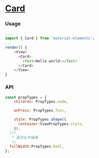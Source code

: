 # [Card](https://material.io/guidelines/components/cards.html)

### Usage

```js
...
import { Card } from 'material-elements';
...
render() {
    <View>
      <Card>
        <Text>Hello world!</Text>
      </Card>
    </View>
}
```
### API
```js
const propTypes = {
    children: PropTypes.node,

    onPress: PropTypes.func,

    style: PropTypes.shape({
      container:ViewPropTypes.style,
    }),
  /**
   * 是否水平铺满
   */
  fullWidth:PropTypes.bool,
};
```
